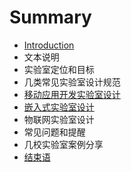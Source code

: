 # Summary

* [Introduction](README.md)
* 文本说明
* 实验室定位和目标
* 几类常见实验室设计规范
* [移动应用开发实验室设计](mobile_app_lab.md)
* [嵌入式实验室设计](embedded_lab.md)
* 物联网实验室设计
* 常见问题和提醒
* 几校实验室案例分享
* [结束语](END.md)

